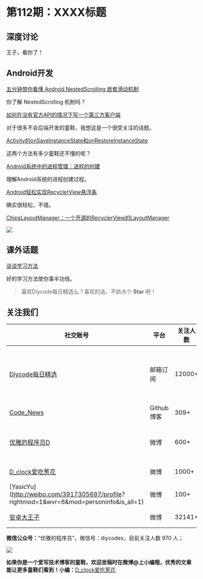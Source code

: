 # 第112期：XXXX标题

## 深度讨论

[]()

王子，看你了！

## Android开发

[五分钟带你看懂 Android NestedScrolling 嵌套滑动机制](http://blog.flight.dev.qunar.com/2016/11/04/android-nestedScrolling/)

你了解 NestedScrolling 机制吗？

[如何在没有官方API的情况下写一个第三方客户端](http://www.jianshu.com/p/b235773063e3)

对于很多不会后端开发的童鞋，我想这是一个很受关注的话题。

[Activity的onSaveInstanceState和onRestoreInstanceState](http://qiangbo.space/2016-10-10/AndroidAnatomy_Process_Creation/)

这两个方法有多少童鞋还不懂的呢？

[Android系统中的进程管理：进程的创建](http://qiangbo.space/2016-10-10/AndroidAnatomy_Process_Creation/)

理解Android系统的进程创建过程。

[Android轻松实现RecyclerView悬浮条](http://www.jianshu.com/p/fe69a53502ab)

确实很轻松，不错。

[ChipsLayoutManager：一个开源的RecyclerView的LayoutManager](https://github.com/BelooS/ChipsLayoutManager)

![](https://github.com/BelooS/ChipsLayoutManager/raw/master/images/demo.gif)

## 课外话题

[谈谈学习方法](http://mp.weixin.qq.com/s?__biz=MzA4NTQwNDcyMA==&mid=2650662345&idx=1&sn=3b6e649d4bdb8c5cf7ac62394994aa2b&chksm=87d13896b0a6b180e6ab57f69868e030c89c837fbf0d6d9bbf6a3c06c099f8bff07d867ebcd6&scene=0#wechat_redirect)

好的学习方法使你事半功倍。

> 喜欢Diycode每日精选么？喜欢的话，不妨点个 **Star** 吧！

## 关注我们

| 社交账号  |  平台  | 关注人数 | 说明 |
| -------- | -------- | -------- | -------- |
| [Diycode每日精选](http://list.qq.com/cgi-bin/qf_invite?id=d469993d2c888e971c0fbb2309c4d84256968386b126b967)|   邮箱订阅  | 12000+ | 每日分享一次Android、iOS、Swfit技术干货  |
| [Code_News](https://github.com/DiyCodes/code_news) |    Github博客  |309+ | 每日邮件推送列表  |
| [优雅的程序员D](http://weibo.com/u/5891258264) |   微博  | 600+ | 官方微博，每日分享开源信息  |
| [D_clock爱吃葱花](http://weibo.com/u/2480694892)  |   微博  | 1000+ | 日报发起人  |
|[YasicYu](http://weibo.com/3917305697/profile? rightmod=1&wvr=6&mod=personinfo&is_all=1)  |   微博  | 100+ | 日报发起人  |
|[安卓大王子](http://weibo.com/apkbus/)   |   微博  | 32141+ | 日报发起人  |



**微信公众号：**“优雅的程序员”，微信号：diycodes，目前关注人数 970 人；

![](http://upload-images.jianshu.io/upload_images/1846413-b42abfa70f909099.jpg?imageMogr2/auto-orient/strip%7CimageView2/2/w/1240)

**如果你是一个爱写技术博客的童鞋，欢迎发稿时在微博@上小编哦，优秀的文章能让更多童鞋们看到！小编：**[D_clock爱吃葱花](http://weibo.com/2480694892/profile?rightmod=1&wvr=6&mod=personinfo&is_all=1)